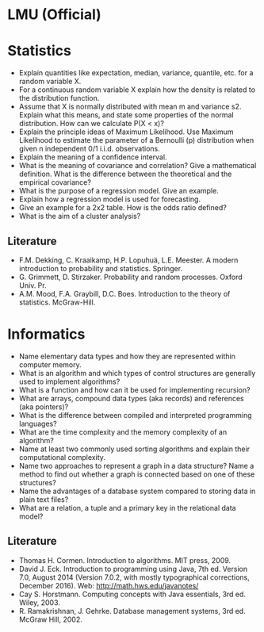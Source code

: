 # LMU (Official)

# Statistics
* Explain quantities like expectation, median, variance, quantile, etc. for a random variable X.
* For a continuous random variable X explain how the density is related to the distribution function.
* Assume that X is normally distributed with mean m and variance s2. Explain what this means, and state some properties of the normal distribution. How can we calculate P(X < x)?
* Explain the principle ideas of Maximum Likelihood. Use Maximum Likelihood to estimate the parameter of a Bernoulli (p) distribution when given n independent 0/1 i.i.d. observations.
* Explain the meaning of a confidence interval.
* What is the meaning of covariance and correlation? Give a mathematical definition. What is the difference between the theoretical and the empirical covariance?
* What is the purpose of a regression model. Give an example.
* Explain how a regression model is used for forecasting.
* Give an example for a 2x2 table. How is the odds ratio defined?
* What is the aim of a cluster analysis?


## Literature
* F.M. Dekking, C. Kraaikamp, H.P. Lopuhuä, L.E. Meester. A modern introduction to probability and statistics. Springer.
* G. Grimmett, D. Stirzaker. Probability and random processes. Oxford Univ. Pr.
* A.M. Mood, F.A. Graybill, D.C. Boes. Introduction to the theory of statistics. McGraw-Hill.


# Informatics
* Name elementary data types and how they are represented within computer memory.
* What is an algorithm and which types of control structures are generally used to implement algorithms?
* What is a function and how can it be used for implementing recursion?
* What are arrays, compound data types (aka records) and references (aka pointers)?
* What is the difference between compiled and interpreted programming languages?
* What are the time complexity and the memory complexity of an algorithm?
* Name at least two commonly used sorting algorithms and explain their computational complexity.
* Name two approaches to represent a graph in a data structure? Name a method to find out whether a graph is connected based on one of these structures?
* Name the advantages of a database system compared to storing data in plain text files?
* What are a relation, a tuple and a primary key in the relational data model?


## Literature
* Thomas H. Cormen. Introduction to algorithms. MIT press, 2009.
* David J. Eck. Introduction to programming using Java, 7th ed. Version 7.0, August 2014 (Version 7.0.2, with mostly typographical corrections, December 2016). Web: http://math.hws.edu/javanotes/
* Cay S. Horstmann. Computing concepts with Java essentials, 3rd ed. Wiley, 2003.
* R. Ramakrishnan, J. Gehrke. Database management systems, 3rd ed. McGraw Hill, 2002.

